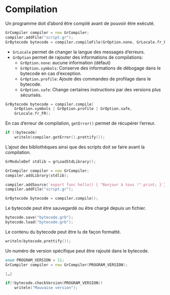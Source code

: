 # Compilation

Un programme doit d’abord être compilé avant de pouvoir être exécuté.
```d
GrCompiler compiler = new GrCompiler;
compiler.addFile("script.gr");
GrBytecode bytecode = compiler.compileFile(GrOption.none, GrLocale.fr_FR);
```
* `GrLocale` permet de changer la langue des messages d’erreurs.
* `GrOption` permet de rajouter des informations de compilations:
    * `GrOption.none`: aucune information (défaut)
    * `GrOption.symbols`: Conserve des informations de débogage dans le bytecode en cas d’exception.
    * `GrOption.profile`: Ajoute des commandes de profilage dans le bytecode.
    * `GrOption.safe`: Change certaines instructions par des versions plus sécurisés.

```d
GrBytecode bytecode = compiler.compile(
    GrOption.symbols | GrOption.profile | GrOption.safe,
    GrLocale.fr_FR);
```

En cas d’erreur de compilation, `getError()` permet de récupérer l’erreur.
```d
if (!bytecode)
    writeln(compiler.getError().prettify());
```

L’ajout des bibliothèques ainsi que des scripts doit se faire avant la compilation.
```d
GrModuleDef stdlib = grLoadStdLibrary(); 

GrCompiler compiler = new GrCompiler;
compiler.addLibrary(stdlib);

compiler.addSource(`export func hello() { "Bonjour à tous !".print; }`});
compiler.addFile("script.gr");

GrBytecode bytecode = compiler.compile();
```

Le bytecode peut être sauvegardé ou être chargé depuis un fichier.
```d
bytecode.save("bytecode.grb");
bytecode.load("bytecode.grb");
```

Le contenu du bytecode peut être lu de façon formatté.
```d
writeln(bytecode.prettify());
```

Un numéro de version spécifique peut être rajouté dans le bytecode.
```d
enum PROGRAM_VERSION = 11;
GrCompiler compiler = new GrCompiler(PROGRAM_VERSION);

[…]

if(!bytecode.checkVersion(PROGRAM_VERSION))
    writeln("Mauvaise version");
```